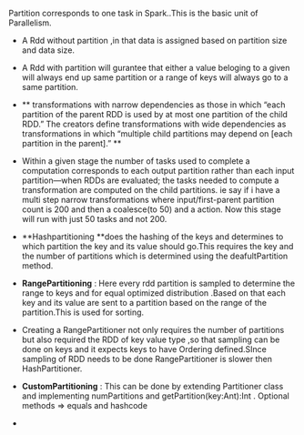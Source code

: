 Partition corresponds to one task in Spark..This is the basic unit of Parallelism.

* A Rdd without partition ,in that data is assigned based on partition size and data size.
* A Rdd with partition will gurantee that either a value beloging to a given will always end up same partition or a range of keys will always go to a same partition.
* ** transformations with narrow dependencies as those in which “each partition of the parent RDD is used by at most one partition of the child RDD.” The creators define transformations with wide dependencies as transformations in which “multiple child partitions may depend on \[each partition in the parent\].” **
* Within a given stage the number of tasks used to complete a computation corresponds to each output partition rather than each input partition—when RDDs are evaluated; the tasks needed to compute a transformation are computed on the child partitions. ie say if i have a multi step narrow transformations where input/first-parent partition count is 200 and then a coalesce\(to 50\) and a action. Now this stage will run with just 50 tasks and not 200.
* **Hashpartitioning **does the hashing of the keys and determines to which partition the key and its value should go.This requires the key and the number of partitions which is determined using the deafultPartition method.
* **RangePartitioning** : Here every rdd partition is sampled to determine the range to keys and for equal optimized distribution .Based on that each key and its value are sent to a partition based on the range of the partition.This is used for sorting.
* Creating a RangePartitioner not only requires the number of partitions but also required the RDD of key value type ,so that sampling can be done on keys and it expects keys to have Ordering defined.SInce sampling of RDD needs to be done RangePartitioner is slower then HashPartitioner.
* **CustomPartitioning** : This can be done by extending Partitioner class and implementing numPartitions and getPartition\(key:Ant\):Int  .  Optional methods =&gt; equals and hashcode

* 


